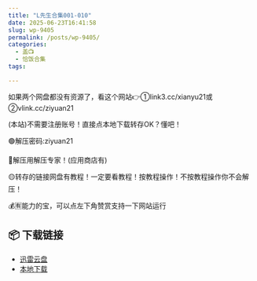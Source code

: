 ```yaml
---
title: "L先生合集001-010"
date: 2025-06-23T16:41:58
slug: wp-9405
permalink: /posts/wp-9405/
categories:
  - 盖📺
  - 恰饭合集
tags:

---
```


如果两个网盘都没有资源了，看这个网站👉①link3.cc/xianyu21或②vlink.cc/ziyuan21

(本站)不需要注册账号！直接点本地下载转存OK？懂吧！

🟢解压密码:ziyuan21

🔵解压用解压专家！(应用商店有)

🟡转存的链接网盘有教程！一定要看教程！按教程操作！不按教程操作你不会解压！

💰🈶能力的宝，可以点左下角赞赏支持一下网站运行

## 📦 下载链接
- [迅雷云盘](https://blziyuan21.com/pay-download/9405?key=d3ab50325c&down_id=0)
- [本地下载](https://blziyuan21.com/pay-download/9405?key=d3ab50325c&down_id=1)

